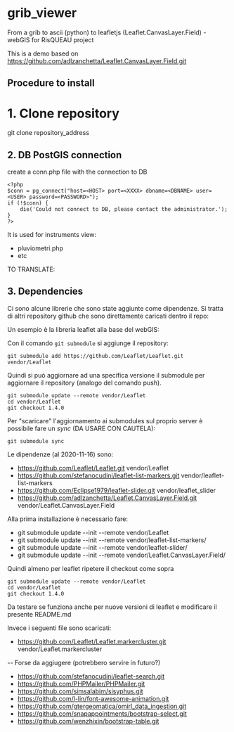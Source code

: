 # grib_viewer
From a grib to ascii (python) to leafletjs (Leaflet.CanvasLayer.Field) - webGIS for RisQUEAU project

This is a demo based on https://github.com/adlzanchetta/Leaflet.CanvasLayer.Field.git


## Procedure to install 

# 1. Clone repository 
git clone repository_address


## 2. DB PostGIS connection

create a conn.php file with the connection to DB

```
<?php 
$conn = pg_connect("host=<HOST> port=<XXXX> dbname=<DBNAME> user=<USER> password=<PASSWORD>");
if (!$conn) {
	die('Could not connect to DB, please contact the administrator.');
}
?>
```

It is used for instruments view: 

* pluviometri.php
* etc



TO TRANSLATE:

## 3. Dependencies
Ci sono alcune librerie che sono state aggiunte come dipendenze. Si tratta di altri repository github che sono direttamente caricati dentro il repo:

Un esempio è la libreria leaflet alla base del webGIS:

Con il comando ```git submodule```  si aggiunge il repository: 

```
git submodule add https://github.com/Leaflet/Leaflet.git vendor/Leaflet
```


Quindi si può aggiornare ad una specifica versione il submodule per aggiornare il repository (analogo del comando push).

```
git submodule update --remote vendor/Leaflet
cd vendor/Leaflet
git checkout 1.4.0
```

Per "scaricare" l'aggiornamento ai submodules sul proprio server è possibile fare un *sync* (DA USARE CON CAUTELA): 

```
git submodule sync
```



Le dipendenze (al 2020-11-16) sono:

* https://github.com/Leaflet/Leaflet.git vendor/Leaflet
* https://github.com/stefanocudini/leaflet-list-markers.git vendor/leaflet-list-markers
* https://github.com/Eclipse1979/leaflet-slider.git vendor/leaflet_slider
* https://github.com/adlzanchetta/Leaflet.CanvasLayer.Field.git vendor/Leaflet.CanvasLayer.Field


Alla prima installazione è necessario fare:

* git submodule update --init --remote vendor/Leaflet
* git submodule update --init --remote vendor/leaflet-list-markers/
* git submodule update --init --remote vendor/leaflet-slider/
* git submodule update --init --remote vendor/Leaflet.CanvasLayer.Field/


Quindi almeno per leaflet ripetere il checkout come sopra
```
git submodule update --remote vendor/Leaflet
cd vendor/Leaflet
git checkout 1.4.0
```

Da testare se funziona anche per nuove versioni di leaflet e modificare il presente README.md




Invece i seguenti file sono scaricati: 

* https://github.com/Leaflet/Leaflet.markercluster.git vendor/Leaflet.markercluster



--
Forse da aggiugere (potrebbero servire in futuro?)

* https://github.com/stefanocudini/leaflet-search.git
* https://github.com/PHPMailer/PHPMailer.git
* https://github.com/simsalabim/sisyphus.git
* https://github.com/l-lin/font-awesome-animation.git
* https://github.com/gtergeomatica/omirl_data_ingestion.git
* https://github.com/snapappointments/bootstrap-select.git
* https://github.com/wenzhixin/bootstrap-table.git
